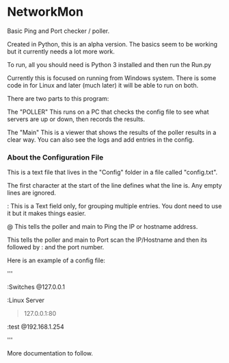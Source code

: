 # NetworkMon
Basic Ping and Port checker / poller.

Created in Python, this is an alpha version. The basics seem to be working but it currently needs a lot more work.

To run, all you should need is Python 3 installed and then run the Run.py

Currently this is focused on running from  Windows system. There is some code in for Linux and later (much later) it will be able to run on both.

There are two parts to this program:

The "POLLER"
This runs on a PC that checks the config file to see what servers are up or down, then records the results.

The "Main"
This is a viewer that shows the results of the poller results in a clear way. You can also see the logs and add entries in the config.

### About the Configuration File

This is a text file that lives in the "Config" folder in a file called "config.txt".

The first character at the start of the line defines what the line is. Any empty lines are ignored.

:
This is a Text field only, for grouping multiple entries. You dont need to use it but it makes things easier.

@
This tells the poller and main to Ping the IP or hostname address.

>
This tells the poller and main to Port scan the IP/Hostname and then its followed by : and the port number.

Here is an example of a config file:

'''

:Switches
@127.0.0.1

:Linux Server
>127.0.0.1:80

:test
@192.168.1.254

'''


More documentation to follow.

